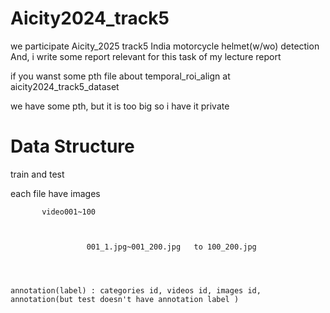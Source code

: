 # Aicity2024_track5
we participate Aicity_2025 track5 India motorcycle helmet(w/wo) detection
And, i write some report relevant for this task of my lecture report

if you wanst some pth file about temporal_roi_align at aicity2024_track5_dataset



we have some pth, but it is too big so i have it private



# Data Structure
train and test

each file have 
     images




           video001~100



                     001_1.jpg~001_200.jpg   to 100_200.jpg 




    annotation(label) : categories id, videos id, images id, annotation(but test doesn't have annotation label )
